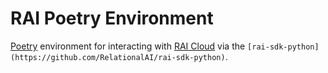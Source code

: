 # RAI Poetry Environment
[Poetry](https://python-poetry.org/) environment for interacting with [RAI Cloud](https://relational.ai) via the `[rai-sdk-python](https://github.com/RelationalAI/rai-sdk-python)`.

